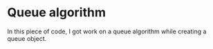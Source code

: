 # Queue algorithm
In this piece of code, I got work on a queue algorithm while creating a queue object.
